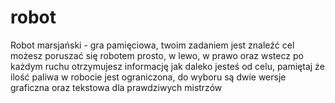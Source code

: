 # robot
Robot marsjański - gra pamięciowa, twoim zadaniem jest znaleźć cel możesz poruszać się robotem prosto, w lewo, w prawo oraz wstecz po każdym ruchu otrzymujesz informację jak daleko jesteś od celu, pamiętaj że ilość paliwa w robocie jest ograniczona, do wyboru są dwie wersje graficzna oraz tekstowa dla prawdziwych mistrzów
